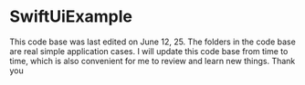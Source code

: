 # SwiftUiExample

This code base was last edited on June 12, 25. The folders in the code base are real simple application cases.
I will update this code base from time to time, which is also convenient for me to review and learn new things.
Thank you
